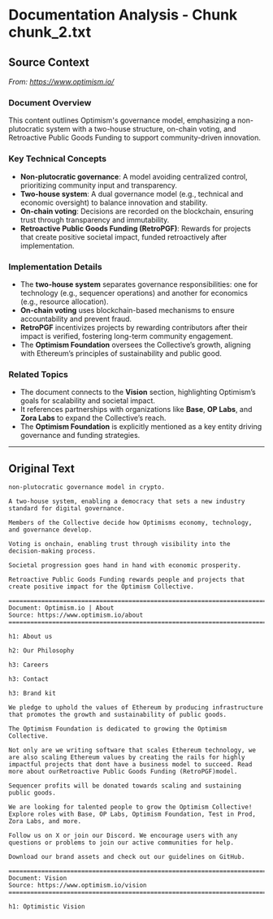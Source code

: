 # Documentation Analysis - Chunk chunk_2.txt

## Source Context
*From: https://www.optimism.io/*

### Document Overview  
This content outlines Optimism's governance model, emphasizing a non-plutocratic system with a two-house structure, on-chain voting, and Retroactive Public Goods Funding to support community-driven innovation.  

### Key Technical Concepts  
- **Non-plutocratic governance**: A model avoiding centralized control, prioritizing community input and transparency.  
- **Two-house system**: A dual governance model (e.g., technical and economic oversight) to balance innovation and stability.  
- **On-chain voting**: Decisions are recorded on the blockchain, ensuring trust through transparency and immutability.  
- **Retroactive Public Goods Funding (RetroPGF)**: Rewards for projects that create positive societal impact, funded retroactively after implementation.  

### Implementation Details  
- The **two-house system** separates governance responsibilities: one for technology (e.g., sequencer operations) and another for economics (e.g., resource allocation).  
- **On-chain voting** uses blockchain-based mechanisms to ensure accountability and prevent fraud.  
- **RetroPGF** incentivizes projects by rewarding contributors after their impact is verified, fostering long-term community engagement.  
- The **Optimism Foundation** oversees the Collective’s growth, aligning with Ethereum’s principles of sustainability and public good.  

### Related Topics  
- The document connects to the **Vision** section, highlighting Optimism’s goals for scalability and societal impact.  
- It references partnerships with organizations like **Base**, **OP Labs**, and **Zora Labs** to expand the Collective’s reach.  
- The **Optimism Foundation** is explicitly mentioned as a key entity driving governance and funding strategies.

---

## Original Text
```
non-plutocratic governance model in crypto.

A two-house system, enabling a democracy that sets a new industry standard for digital governance.

Members of the Collective decide how Optimisms economy, technology, and governance develop.

Voting is onchain, enabling trust through visibility into the decision-making process.

Societal progression goes hand in hand with economic prosperity.

Retroactive Public Goods Funding rewards people and projects that create positive impact for the Optimism Collective.

================================================================================
Document: Optimism.io | About
Source: https://www.optimism.io/about
================================================================================

h1: About us

h2: Our Philosophy

h3: Careers

h3: Contact

h3: Brand kit

We pledge to uphold the values of Ethereum by producing infrastructure that promotes the growth and sustainability of public goods.

The Optimism Foundation is dedicated to growing the Optimism Collective.

Not only are we writing software that scales Ethereum technology, we are also scaling Ethereum values by creating the rails for highly impactful projects that dont have a business model to succeed. Read more about ourRetroactive Public Goods Funding (RetroPGF)model.

Sequencer profits will be donated towards scaling and sustaining public goods.

We are looking for talented people to grow the Optimism Collective! Explore roles with Base, OP Labs, Optimism Foundation, Test in Prod, Zora Labs, and more.

Follow us on X or join our Discord. We encourage users with any questions or problems to join our active communities for help.

Download our brand assets and check out our guidelines on GitHub.

================================================================================
Document: Vision
Source: https://www.optimism.io/vision
================================================================================

h1: Optimistic Vision

```